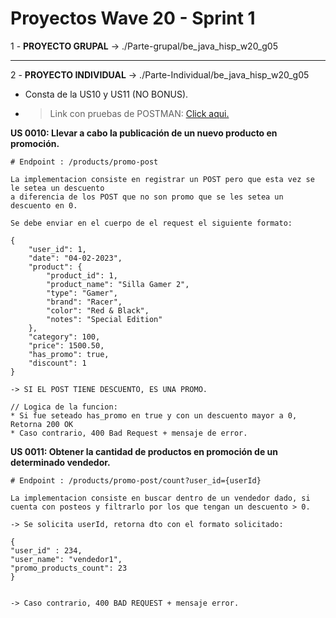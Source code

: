 
# Proyectos Wave 20 - Sprint 1

1 - **PROYECTO GRUPAL** -> ./Parte-grupal/be_java_hisp_w20_g05

----------------------------------

2 - **PROYECTO INDIVIDUAL** -> ./Parte-Individual/be_java_hisp_w20_g05

* Consta de la US10 y US11 (NO BONUS).
* 
     > Link con pruebas de POSTMAN:
    [Click aqui.](Individual.postman_collection.json)

**US 0010: Llevar a cabo la publicación de un nuevo producto en promoción.**

 
    # Endpoint : /products/promo-post

    La implementacion consiste en registrar un POST pero que esta vez se le setea un descuento 
    a diferencia de los POST que no son promo que se les setea un descuento en 0. 

    Se debe enviar en el cuerpo de el request el siguiente formato:
 
    {
        "user_id": 1,
        "date": "04-02-2023",
        "product": {
            "product_id": 1,
            "product_name": "Silla Gamer 2",
            "type": "Gamer",
            "brand": "Racer",
            "color": "Red & Black",
            "notes": "Special Edition"
        },
        "category": 100,
        "price": 1500.50,
        "has_promo": true,
        "discount": 1
    }
    
    -> SI EL POST TIENE DESCUENTO, ES UNA PROMO.

    // Logica de la funcion:
    * Si fue seteado has_promo en true y con un descuento mayor a 0, Retorna 200 OK
    * Caso contrario, 400 Bad Request + mensaje de error.
 

**US 0011: Obtener la cantidad de productos en promoción de un determinado vendedor.**

    # Endpoint : /products/promo-post/count?user_id={userId}

    La implementacion consiste en buscar dentro de un vendedor dado, si cuenta con posteos y filtrarlo por los que tengan un descuento > 0.

    -> Se solicita userId, retorna dto con el formato solicitado: 

    {  
    "user_id" : 234,
    "user_name": "vendedor1",
    "promo_products_count": 23
    }

 
    -> Caso contrario, 400 BAD REQUEST + mensaje error.

